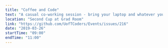 ```yaml
---
title: "Coffee and Code"
text: "A casual co-working session - bring your laptop and whatever you're working on!"
location: "Second Cup at Grad Room"
link: "https://github.com/UofTCoders/Events/issues/216"
date: "2019-03-26"
startTime: "09:00"
endTime: "11:00"
---
```

